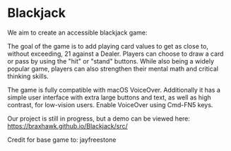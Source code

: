 # Blackjack

We aim to create an accessible blackjack game:

The goal of the game is to add playing card values to get as close to, without exceeding, 21 against a Dealer. Players can choose to draw a card or pass by using the "hit" or "stand" buttons. While also being a widely popular game, players can also strengthen their mental math and critical thinking skills. 

The game is fully compatible with macOS VoiceOver. Additionally it has a simple user interface with extra large buttons and text, as well as high contrast, for low-vision users. Enable VoiceOver using Cmd-FN5 keys. 

Our project is still in progress, but a demo can be viewed here:
https://braxhawk.github.io/Blackjack/src/

Credit for base game to: jayfreestone
